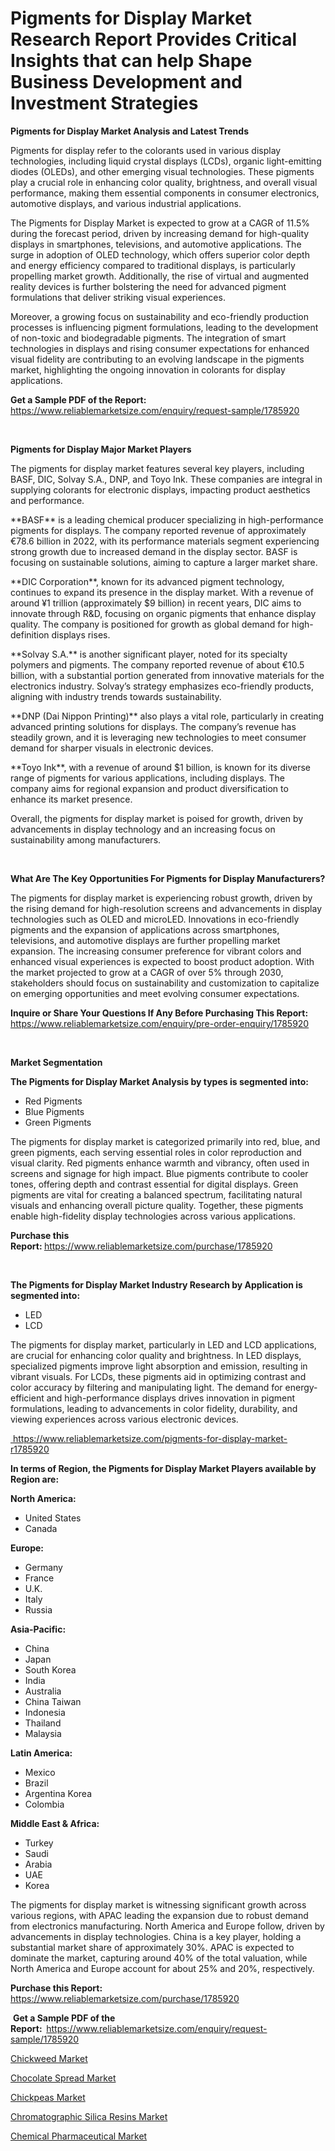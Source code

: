 <p><h1>Pigments for Display Market Research Report Provides Critical Insights that can help Shape Business Development and Investment Strategies</h1></p><p><strong>Pigments for Display Market Analysis and Latest Trends</strong></p>
<p><p>Pigments for display refer to the colorants used in various display technologies, including liquid crystal displays (LCDs), organic light-emitting diodes (OLEDs), and other emerging visual technologies. These pigments play a crucial role in enhancing color quality, brightness, and overall visual performance, making them essential components in consumer electronics, automotive displays, and various industrial applications.</p><p>The Pigments for Display Market is expected to grow at a CAGR of 11.5% during the forecast period, driven by increasing demand for high-quality displays in smartphones, televisions, and automotive applications. The surge in adoption of OLED technology, which offers superior color depth and energy efficiency compared to traditional displays, is particularly propelling market growth. Additionally, the rise of virtual and augmented reality devices is further bolstering the need for advanced pigment formulations that deliver striking visual experiences.</p><p>Moreover, a growing focus on sustainability and eco-friendly production processes is influencing pigment formulations, leading to the development of non-toxic and biodegradable pigments. The integration of smart technologies in displays and rising consumer expectations for enhanced visual fidelity are contributing to an evolving landscape in the pigments market, highlighting the ongoing innovation in colorants for display applications.</p></p>
<p><strong>Get a Sample PDF of the Report:&nbsp;</strong> <a href="https://www.reliablemarketsize.com/enquiry/request-sample/1785920?utm_campaign=1842&utm_medium=2&utm_source=Github&utm_content=ia&utm_term=19122024&utm_id=pigments-for-display">https://www.reliablemarketsize.com/enquiry/request-sample/1785920</a></p>
<p>&nbsp;</p>
<p><strong>Pigments for Display Major Market Players</strong></p>
<p><p>The pigments for display market features several key players, including BASF, DIC, Solvay S.A., DNP, and Toyo Ink. These companies are integral in supplying colorants for electronic displays, impacting product aesthetics and performance.</p><p>**BASF** is a leading chemical producer specializing in high-performance pigments for displays. The company reported revenue of approximately €78.6 billion in 2022, with its performance materials segment experiencing strong growth due to increased demand in the display sector. BASF is focusing on sustainable solutions, aiming to capture a larger market share.</p><p>**DIC Corporation**, known for its advanced pigment technology, continues to expand its presence in the display market. With a revenue of around ¥1 trillion (approximately $9 billion) in recent years, DIC aims to innovate through R&D, focusing on organic pigments that enhance display quality. The company is positioned for growth as global demand for high-definition displays rises.</p><p>**Solvay S.A.** is another significant player, noted for its specialty polymers and pigments. The company reported revenue of about €10.5 billion, with a substantial portion generated from innovative materials for the electronics industry. Solvay’s strategy emphasizes eco-friendly products, aligning with industry trends towards sustainability.</p><p>**DNP (Dai Nippon Printing)** also plays a vital role, particularly in creating advanced printing solutions for displays. The company’s revenue has steadily grown, and it is leveraging new technologies to meet consumer demand for sharper visuals in electronic devices.</p><p>**Toyo Ink**, with a revenue of around $1 billion, is known for its diverse range of pigments for various applications, including displays. The company aims for regional expansion and product diversification to enhance its market presence.</p><p>Overall, the pigments for display market is poised for growth, driven by advancements in display technology and an increasing focus on sustainability among manufacturers.</p></p>
<p>&nbsp;</p>
<p><strong>What Are The Key Opportunities For Pigments for Display Manufacturers?</strong></p>
<p><p>The pigments for display market is experiencing robust growth, driven by the rising demand for high-resolution screens and advancements in display technologies such as OLED and microLED. Innovations in eco-friendly pigments and the expansion of applications across smartphones, televisions, and automotive displays are further propelling market expansion. The increasing consumer preference for vibrant colors and enhanced visual experiences is expected to boost product adoption. With the market projected to grow at a CAGR of over 5% through 2030, stakeholders should focus on sustainability and customization to capitalize on emerging opportunities and meet evolving consumer expectations.</p></p>
<p><strong>Inquire or Share Your Questions If Any Before Purchasing This Report:</strong> <a href="https://www.reliablemarketsize.com/enquiry/pre-order-enquiry/1785920?utm_campaign=1842&utm_medium=2&utm_source=Github&utm_content=ia&utm_term=19122024&utm_id=pigments-for-display">https://www.reliablemarketsize.com/enquiry/pre-order-enquiry/1785920</a></p>
<p>&nbsp;</p>
<p><strong>Market Segmentation</strong></p>
<p><strong>The Pigments for Display Market Analysis by types is segmented into:</strong></p>
<p><ul><li>Red Pigments</li><li>Blue Pigments</li><li>Green Pigments</li></ul></p>
<p><p>The pigments for display market is categorized primarily into red, blue, and green pigments, each serving essential roles in color reproduction and visual clarity. Red pigments enhance warmth and vibrancy, often used in screens and signage for high impact. Blue pigments contribute to cooler tones, offering depth and contrast essential for digital displays. Green pigments are vital for creating a balanced spectrum, facilitating natural visuals and enhancing overall picture quality. Together, these pigments enable high-fidelity display technologies across various applications.</p></p>
<p><strong>Purchase this Report:&nbsp;</strong><a href="https://www.reliablemarketsize.com/purchase/1785920?utm_campaign=1842&utm_medium=2&utm_source=Github&utm_content=ia&utm_term=19122024&utm_id=pigments-for-display">https://www.reliablemarketsize.com/purchase/1785920</a></p>
<p>&nbsp;</p>
<p><strong>The Pigments for Display Market Industry Research by Application is segmented into:</strong></p>
<p><ul><li>LED</li><li>LCD</li></ul></p>
<p><p>The pigments for display market, particularly in LED and LCD applications, are crucial for enhancing color quality and brightness. In LED displays, specialized pigments improve light absorption and emission, resulting in vibrant visuals. For LCDs, these pigments aid in optimizing contrast and color accuracy by filtering and manipulating light. The demand for energy-efficient and high-performance displays drives innovation in pigment formulations, leading to advancements in color fidelity, durability, and viewing experiences across various electronic devices.</p></p>
<p><a href="https://www.reliablemarketsize.com/pigments-for-display-market-r1785920?utm_campaign=1842&utm_medium=2&utm_source=Github&utm_content=ia&utm_term=19122024&utm_id=pigments-for-display">&nbsp;https://www.reliablemarketsize.com/pigments-for-display-market-r1785920</a></p>
<p><strong>In terms of Region, the Pigments for Display Market Players available by Region are:</strong></p>
<p>
    <p> <strong> North America: </strong>
        <ul>
            <li>United States</li>
            <li>Canada</li>
        </ul>
        </p> 
    <p> <strong> Europe: </strong>
        <ul>
            <li>Germany</li>
            <li>France</li>
            <li>U.K.</li>
            <li>Italy</li>
            <li>Russia</li>
        </ul>
        </p> 
    <p> <strong> Asia-Pacific: </strong>
        <ul>
            <li>China</li>
            <li>Japan</li>
            <li>South Korea</li>
            <li>India</li>
            <li>Australia</li>
            <li>China Taiwan</li>
            <li>Indonesia</li>
            <li>Thailand</li>
            <li>Malaysia</li>
        </ul>
        </p> 
    <p> <strong> Latin America: </strong>
        <ul>
            <li>Mexico</li>
            <li>Brazil</li>
            <li>Argentina Korea</li>
            <li>Colombia</li>
        </ul>
        </p> 
    <p> <strong> Middle East & Africa: </strong>
        <ul>
            <li>Turkey</li>
            <li>Saudi</li>
            <li>Arabia</li>
            <li>UAE</li>
            <li>Korea</li>
        </ul>
    </p>
    </p>
<p><p>The pigments for display market is witnessing significant growth across various regions, with APAC leading the expansion due to robust demand from electronics manufacturing. North America and Europe follow, driven by advancements in display technologies. China is a key player, holding a substantial market share of approximately 30%. APAC is expected to dominate the market, capturing around 40% of the total valuation, while North America and Europe account for about 25% and 20%, respectively.</p></p>
<p><strong>Purchase this Report: </strong><a href="https://www.reliablemarketsize.com/purchase/1785920?utm_campaign=1842&utm_medium=2&utm_source=Github&utm_content=ia&utm_term=19122024&utm_id=pigments-for-display">https://www.reliablemarketsize.com/purchase/1785920</a></p>
<p>&nbsp;<strong>Get a Sample PDF of the Report:&nbsp;&nbsp;</strong><a href="https://www.reliablemarketsize.com/enquiry/request-sample/1785920?utm_campaign=1842&utm_medium=2&utm_source=Github&utm_content=ia&utm_term=19122024&utm_id=pigments-for-display">https://www.reliablemarketsize.com/enquiry/request-sample/1785920</a></p>
<p><strong></strong></p>
<p><p><a href="https://www.linkedin.com/pulse/chickweed-market-expansion-from-2024-2031-growth-trends-b0vxc?utm_campaign=1842&utm_medium=2&utm_source=Github&utm_content=ia&utm_term=19122024&utm_id=pigments-for-display">Chickweed Market</a></p><p><a href="https://www.linkedin.com/pulse/insightful-highlights-chocolate-spread-market-report-l3eic?utm_campaign=1842&utm_medium=2&utm_source=Github&utm_content=ia&utm_term=19122024&utm_id=pigments-for-display">Chocolate Spread Market</a></p><p><a href="https://www.linkedin.com/pulse/chickpeas-market-size-report-projected-cagr-65-offers-mnoxc?utm_campaign=1842&utm_medium=2&utm_source=Github&utm_content=ia&utm_term=19122024&utm_id=pigments-for-display">Chickpeas Market</a></p><p><a href="https://www.linkedin.com/pulse/examining-global-chromatographic-silica-resins-markets-fq3xc?utm_campaign=1842&utm_medium=2&utm_source=Github&utm_content=ia&utm_term=19122024&utm_id=pigments-for-display">Chromatographic Silica Resins Market</a></p><p><a href="https://www.linkedin.com/pulse/in-depth-analysis-chemical-pharmaceutical-market-growth-drivers-zcdgf?utm_campaign=1842&utm_medium=2&utm_source=Github&utm_content=ia&utm_term=19122024&utm_id=pigments-for-display">Chemical Pharmaceutical Market</a></p></p>